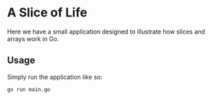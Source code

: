 # A Slice of Life
Here we have a small application designed to illustrate how slices and arrays
work in Go.

## Usage
Simply run the application like so:
```golang
go run main.go
```
